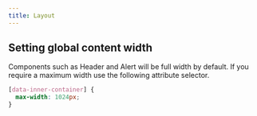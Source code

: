 ```yaml
---
title: Layout
---
```


## Setting global content width

Components such as <gatsby-link to="/header">Header</gatsby-link> and <gatsby-link to="/alert">Alert</gatsby-link> will be full width by default. If you require a maximum width use the following attribute selector.

```css
[data-inner-container] {
  max-width: 1024px;
}
```
